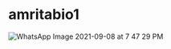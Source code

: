 # amritabio1
![WhatsApp Image 2021-09-08 at 7 47 29 PM](https://user-images.githubusercontent.com/90314595/132542742-811e62d1-ccb5-4ede-8662-238d5ff77a7c.jpeg)

